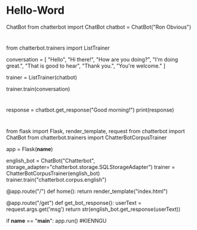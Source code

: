 # Hello-Word
ChatBot
from chatterbot import ChatBot
chatbot = ChatBot("Ron Obvious")
#
from chatterbot.trainers import ListTrainer

conversation = [
    "Hello",
    "Hi there!",
    "How are you doing?",
    "I'm doing great.",
    "That is good to hear",
    "Thank you.",
    "You're welcome."
]

trainer = ListTrainer(chatbot)

trainer.train(conversation)
#
response = chatbot.get_response("Good morning!")
print(response)
#
from flask import Flask, render_template, request
from chatterbot import ChatBot
from chatterbot.trainers import ChatterBotCorpusTrainer

app = Flask(__name__)

english_bot = ChatBot("Chatterbot", storage_adapter="chatterbot.storage.SQLStorageAdapter")
trainer = ChatterBotCorpusTrainer(english_bot)
trainer.train("chatterbot.corpus.english")

@app.route("/")
def home():
    return render_template("index.html")

@app.route("/get")
def get_bot_response():
    userText = request.args.get('msg')
    return str(english_bot.get_response(userText))


if __name__ == "__main__":
    app.run()
#KIENNGU
